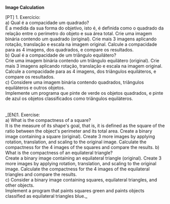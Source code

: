 **Image Calculation**

<justify>
[PT] 1. Exercício:<br/>
a) Qual é a compacidade um quadrado?<br/>
É a medida da sua forma do objetivo, isto é, é definida como o quadrado da relação entre o perímetro do objeto e sua área total.
Crie uma imagem binária contendo um quadrado (original). Crie mais 3 imagens aplicando rotação, translação e escala na imagem original.
Calcule a compacidade para as 4 imagens, dos quadrados, e compare os resultados.<br/>
b) Qual é a compacidade de um triângulo equilátero?<br/>
Crie uma imagem binária contendo um triângulo equilátero (original). Crie mais 3 imagens aplicando rotação, translação e escala na imagem original.
Calcule a compacidade para as 4 imagens, dos triângulos equiláteros, e compare os resultados.<br/>
c) Considere uma imagem binária contendo quadrados, triângulos equiláteros e outros objetos.<br/> 
Implemente um programa que pinte de verde os objetos quadrados, e pinte de azul os objetos classificados como triângulos equiláteros.<br/>
<br/> <br/>  
_[EN]1. Exercise:<br/>
a) What is the compactness of a square?<br/>
It is the measure of its shape's goal, that is, it is defined as the square of the ratio between the object's perimeter and its total area.
Create a binary image containing a square (original). Create 3 more images by applying rotation, translation, and scaling to the original image.
Calculate the compactness for the 4 images of the squares and compare the results.
b) What is the compactness of an equilateral triangle?<br/>
Create a binary image containing an equilateral triangle (original). Create 3 more images by applying rotation, translation, and scaling to the original image.
Calculate the compactness for the 4 images of the equilateral triangles and compare the results.<br/>
c) Consider a binary image containing squares, equilateral triangles, and other objects.<br/>
Implement a program that paints squares green and paints objects classified as equilateral triangles blue._<br/>
</justify>
